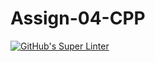 # Assign-04-CPP
[![GitHub's Super Linter](https://github.com/ICS3UPROGRAMMINGALEXDM/Assign-04-Python/workflows/GitHub's%20Super%20Linter/badge.svg)](https://github.com/ICS3UPROGRAMMINGALEXDM/Assign-04-Python/actions)
